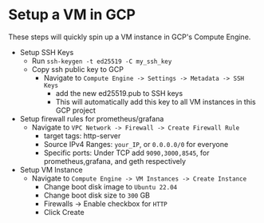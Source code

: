 # Setup a VM in GCP
These steps will quickly spin up a VM instance in GCP's Compute Engine.
- Setup SSH Keys
    - Run `ssh-keygen -t ed25519 -C my_ssh_key`
    - Copy ssh public key to GCP
        - Navigate to `Compute Engine -> Settings -> Metadata -> SSH Keys`
            - add the new ed25519.pub to SSH keys
            - This will automatically add this key to all VM instances in this GCP project
- Setup firewall rules for prometheus/grafana
    - Navigate to `VPC Network -> Firewall -> Create Firewall Rule`
        - target tags: http-server
        - Source IPv4 Ranges: `your_IP`, or `0.0.0.0/0` for everyone
        - Specific ports: Under TCP add `9090,3000,8545`, for prometheus,grafana, and geth respectively 
- Setup VM Instance
    - Navigate to `Compute Engine -> VM Instances -> Create Instance`
        - Change boot disk image to `Ubuntu 22.04`
        - Change boot disk size to `300` GB
        - Firewalls -> Enable checkbox for `HTTP`
        - Click Create
